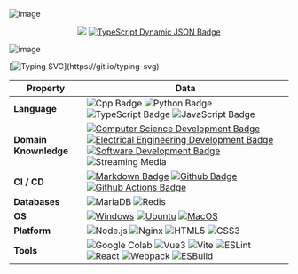![image](https://github.com/incredibleIdea/incredibleIdea/assets/23035551/b754b784-f30a-48ac-ab6b-13f2a807cc35)

<p align="center">
  <a href="https://github.com/python/cpython"><img src="https://img.shields.io/badge/Python-3.10-FF1493.svg"></a>
  <a href="https://www.typescriptlang.org/"><img alt="TypeScript Dynamic JSON Badge" src="https://img.shields.io/badge/dynamic/json?url=https%3A%2F%2Fgithub.com%2Fmicrosoft%2FTypeScript%2Fraw%2Fmain%2Fpackage.json&query=%24.version&label=TypeScript"></a>
</p>

![image](https://github.com/incredibleIdea/incredibleIdea.github.io/assets/23035551/9dc69d84-d353-4428-85ff-f7d39777b039)

[![Typing SVG](https://readme-typing-svg.herokuapp.com?color=%2336BCF7&center=true&vCenter=true&width=600&lines=Hi+there+👋,+I+am+Incredible+Idea;+Welcome+to+My+Profile!;I+have+over+4+years+of+programming+experience;Always+learning+new+things+;Games+Lovers;)](https://git.io/typing-svg)

<!--   my-skils -->

| Property                                        | Data                                                                                                                                                                                                                                                                                                                                                                                                                                                                                                                                                                                                                                                                                                                                                                                                                                                                                                                                                                                                                                                                                                                                                                                                                                                                                                                                                                                                                                                                                                                                                                                                                                                                                                                                                                                                            |
|-------------------------------------------------|-----------------------------------------------------------------------------------------------------------------------------------------------------------------------------------------------------------------------------------------------------------------------------------------------------------------------------------------------------------------------------------------------------------------------------------------------------------------------------------------------------------------------------------------------------------------------------------------------------------------------------------------------------------------------------------------------------------------------------------------------------------------------------------------------------------------------------------------------------------------------------------------------------------------------------------------------------------------------------------------------------------------------------------------------------------------------------------------------------------------------------------------------------------------------------------------------------------------------------------------------------------------------------------------------------------------------------------------------------------------------------------------------------------------------------------------------------------------------------------------------------------------------------------------------------------------------------------------------------------------------------------------------------------------------------------------------------------------------------------------------------------------------------------------------------------------|
| **Language**                              | ![Cpp Badge](https://img.shields.io/badge/C++-00599C?style=flat-square&logo=cplusplus&logoColor=white) ![Python Badge](https://img.shields.io/badge/Python-3776AB?style=flat-square&logo=Python&logoColor=white) ![TypeScript Badge](https://img.shields.io/badge/TypeScript-3178C6?style=flat-square&logo=TypeScript&logoColor=white) ![JavaScript Badge](https://img.shields.io/badge/JavaScript-323330?style=flat-square&logo=JavaScript&logoColor=F7DF1E)                                                                                                                                                                                                                                                                                                                                                                                                                                                                                                                                                                                                                                                                                                                                                                                                                                                                                                                                                                                                                                                                                                                                                                                                                                                                                                                                                                                                                   |
| **Domain Knownledge**                           | [![Computer Science Development Badge](https://img.shields.io/badge/-Computer%20Science-FAB040?style=flat&logoColor=white)](https://github.com/search?q=user%3ABEPb&type=Repositories) [![Electrical Engineering Development Badge](https://img.shields.io/badge/-Electrical%20Engineering-4C8CBF?style=flat&logoColor=white)](https://github.com/search?q=user%3ABEPb&type=Repositories) [![Software Development Badge](https://img.shields.io/badge/-Software%20Development-FF6600?style=flat&logoColor=white)](https://github.com/search?q=user%3ABEPb&type=Repositories) ![Streaming Media](https://img.shields.io/badge/Streaming%20Media-01D277?style=flat&logoColor=white)                                                                                                                                                                                                                                                                                                                                                                                                                                                                                                                                                                                                                                                                                                                                                                                                                                                                                                                                                                                                                                                                                      |
| **CI / CD**                                     | [![Markdown Badge](https://img.shields.io/badge/-Markdown-2088FF?style=flat&logo=Markdown&logoColor=white)](https://github.com/BEPb/BEPb) [![Github Badge](https://img.shields.io/badge/-Github%20-2088FF?style=flat&logo=Github&logoColor=white)](https://github.com/BEPb/BEPb) [![Github Actions Badge](https://img.shields.io/badge/-Git%20-2088FF?style=flat&logo=Git&logoColor=white)](https://github.com/BEPb/BEPb)                                                                                                                                                                                                                                                                                                                                                                                                                                                                                                                                                                                                                                                                                                                                                                                                                                                                                                                                                                                                                                                                                                                                                                                                                                                                                                                                                                                       |
| **Databases**                                   | <img alt="MariaDB" src="https://img.shields.io/badge/MariaDB-003545?style=flat-square&logo=mariadb&logoColor=white" data-canonical-src="https://img.shields.io/badge/MariaDB-003545?style=flat-square&logo=mariadb&logoColor=white"> <img src="https://img.shields.io/badge/Redis-DC382D?style=flat-square&logo=redis&logoColor=white" alt="Redis" data-canonical-src="https://img.shields.io/badge/Redis-DC382D?style=flat-square&logo=redis&logoColor=white">                                                                                                                                                                                                                                                                                                                                                                                                                                                                                                                                                                                                                                                                                                                                                                                                                                                                                                                                               |
| **OS**                                          | <a target="_blank" rel="noopener noreferrer" href="https://www.microsoft.com/zh-cn/software-download/windows11"><img src="https://img.shields.io/badge/Windows-0078D4?style=flat-square&logo=windows%2011&logoColor=white" alt="Windows"></a> <a target="_blank" rel="noopener noreferrer" href="https://ubuntu.com/download"><img src="https://img.shields.io/badge/Ubuntu-E95420?style=flat-square&logo=ubuntu&logoColor=white" alt="Ubuntu"></a> <a target="_blank" rel="noopener noreferrer" href="https://support.apple.com/zh-cn/macos"><img src="https://img.shields.io/badge/MacOS-000000?style=flat-square&logo=macos&logoColor=white" alt="MacOS"></a>                                                                                                                                                                                                                                                                                                                                                                                                                                                                                                                                                                                                                                                                                                                                                                                                                                                                                                                                                                                                                                                                                                                                                                                                                                                                                                                                                                                                                   |
| **Platform**                              | ![Node.js](https://img.shields.io/badge/Node.js-339933?style=for-the-badge&logo=node.js&logoColor=white) ![Nginx](https://img.shields.io/badge/Nginx-009639?style=for-the-badge&logo=nginx&logoColor=white) ![HTML5](https://img.shields.io/badge/HTML5-E34F26?style=for-the-badge&logo=html5&logoColor=white) ![CSS3](https://img.shields.io/badge/CSS3-1572B6?style=for-the-badge&logo=css3&logoColor=white)                                                                                                                                                                                                                                                                                                                                                                                                                                                                                                                                                                                                                                                                                                                                                                                                                                                                                                                                                                                                                                                                                                                                                                                                                                                                                                                                                                                                                   |
| **Tools**                            | ![Google Colab](https://img.shields.io/badge/Colab-F9AB00?style=for-the-badge&logo=googlecolab&color=525252) ![Vue3](https://img.shields.io/badge/Vue3-4FC08D?style=for-the-badge&logo=vue.js&logoColor=white) ![Vite](https://img.shields.io/badge/Vite-646CFF?style=for-the-badge&logo=vite&logoColor=white) ![ESLint](https://img.shields.io/badge/ESLint-4B32C3?style=for-the-badge&logo=eslint&logoColor=white) ![React](https://img.shields.io/badge/React-61DAFB?style=for-the-badge&logo=react&logoColor=black) ![Webpack](https://img.shields.io/badge/Webpack-8DD6F9?style=for-the-badge&logo=webpack&logoColor=black) ![ESBuild](https://img.shields.io/badge/ESBuild-FFCF00?style=for-the-badge&logo=esbuild&logoColor=black)                                                                                                                                                                                                                                                                                                                                                                                                                                                                                                                                                                                                                                                                                                                                                                                                                                                                                                                                                                                                                                                                                                                                                                                                                                                                                                                                                                                            |



<!--
**incredibleIdea/incredibleIdea** is a ✨ _special_ ✨ repository because its `README.md` (this file) appears on your GitHub profile.

Here are some ideas to get you started:

- 🔭 I’m currently working on ...
- 🌱 I’m currently learning ...
- 👯 I’m looking to collaborate on ...
- 🤔 I’m looking for help with ...
- 💬 Ask me about ...
- 📫 How to reach me: ...
- 😄 Pronouns: ...
- ⚡ Fun fact: ...
-->
